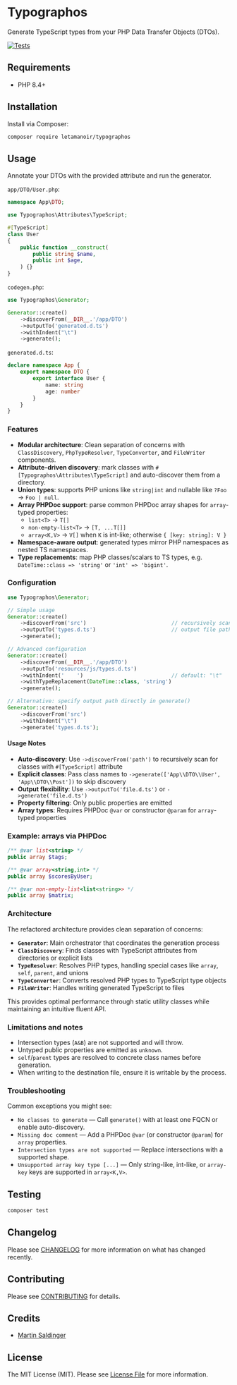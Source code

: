 # Typographos

Generate TypeScript types from your PHP Data Transfer Objects (DTOs).

<!-- Packagist badges (uncomment after publishing) -->
<!-- [![Latest Version on Packagist](https://img.shields.io/packagist/v/letamanoir/typographos.svg?style=flat-square)](https://packagist.org/packages/letamanoir/typographos) -->
[![Tests](https://img.shields.io/github/actions/workflow/status/LeTamanoir/Typographos/run-tests.yml?branch=main&label=tests&style=flat-square)](https://github.com/LeTamanoir/Typographos/actions/workflows/run-tests.yml)
<!-- [![Total Downloads](https://img.shields.io/packagist/dt/letamanoir/typographos.svg?style=flat-square)](https://packagist.org/packages/letamanoir/typographos) -->


## Requirements

- PHP 8.4+

## Installation

Install via Composer:

```bash
composer require letamanoir/typographos
```

## Usage

Annotate your DTOs with the provided attribute and run the generator.

`app/DTO/User.php`:
```php
namespace App\DTO;

use Typographos\Attributes\TypeScript;

#[TypeScript]
class User
{
    public function __construct(
        public string $name,
        public int $age,
    ) {}
}
```

`codegen.php`:
```php
use Typographos\Generator;

Generator::create()
    ->discoverFrom(__DIR__.'/app/DTO')
    ->outputTo('generated.d.ts')
    ->withIndent("\t")
    ->generate();
```

`generated.d.ts`:
```ts
declare namespace App {
    export namespace DTO {
        export interface User {
            name: string
            age: number
        }
    }
}
```

### Features

- **Modular architecture**: Clean separation of concerns with `ClassDiscovery`, `PhpTypeResolver`, `TypeConverter`, and `FileWriter` components.
- **Attribute-driven discovery**: mark classes with `#[Typographos\Attributes\TypeScript]` and auto-discover them from a directory.
- **Union types**: supports PHP unions like `string|int` and nullable like `?Foo` → `Foo | null`.
- **Array PHPDoc support**: parse common PHPDoc array shapes for `array`-typed properties:
  - `list<T>` → `T[]`
  - `non-empty-list<T>` → `[T, ...T[]]`
  - `array<K,V>` → `V[]` when `K` is int-like; otherwise `{ [key: string]: V }`
- **Namespace-aware output**: generated types mirror PHP namespaces as nested TS namespaces.
- **Type replacements**: map PHP classes/scalars to TS types, e.g. `DateTime::class => 'string'` or `'int' => 'bigint'`.

### Configuration

```php
use Typographos\Generator;

// Simple usage
Generator::create()
    ->discoverFrom('src')                           // recursively scan for #[TypeScript]
    ->outputTo('types.d.ts')                        // output file path
    ->generate();

// Advanced configuration
Generator::create()
    ->discoverFrom(__DIR__.'/app/DTO')
    ->outputTo('resources/js/types.d.ts')
    ->withIndent('    ')                            // default: "\t"
    ->withTypeReplacement(DateTime::class, 'string')
    ->generate();

// Alternative: specify output path directly in generate()
Generator::create()
    ->discoverFrom('src')
    ->withIndent("\t")
    ->generate('types.d.ts');
```

#### Usage Notes

- **Auto-discovery**: Use `->discoverFrom('path')` to recursively scan for classes with `#[TypeScript]` attribute
- **Explicit classes**: Pass class names to `->generate(['App\\DTO\\User', 'App\\DTO\\Post'])` to skip discovery
- **Output flexibility**: Use `->outputTo('file.d.ts')` or `->generate('file.d.ts')`
- **Property filtering**: Only public properties are emitted
- **Array types**: Requires PHPDoc `@var` or constructor `@param` for `array`-typed properties

### Example: arrays via PHPDoc

```php
/** @var list<string> */
public array $tags;

/** @var array<string,int> */
public array $scoresByUser;

/** @var non-empty-list<list<string>> */
public array $matrix;
```

### Architecture

The refactored architecture provides clean separation of concerns:

- **`Generator`**: Main orchestrator that coordinates the generation process
- **`ClassDiscovery`**: Finds classes with TypeScript attributes from directories or explicit lists  
- **`TypeResolver`**: Resolves PHP types, handling special cases like `array`, `self`, `parent`, and unions
- **`TypeConverter`**: Converts resolved PHP types to TypeScript type objects
- **`FileWriter`**: Handles writing generated TypeScript to files

This provides optimal performance through static utility classes while maintaining an intuitive fluent API.

### Limitations and notes

- Intersection types (`A&B`) are not supported and will throw.
- Untyped public properties are emitted as `unknown`.
- `self`/`parent` types are resolved to concrete class names before generation.
- When writing to the destination file, ensure it is writable by the process.

### Troubleshooting

Common exceptions you might see:

- `No classes to generate` — Call `generate()` with at least one FQCN or enable auto-discovery.
- `Missing doc comment` — Add a PHPDoc `@var` (or constructor `@param`) for `array` properties.
- `Intersection types are not supported` — Replace intersections with a supported shape.
- `Unsupported array key type [...]` — Only string-like, int-like, or `array-key` keys are supported in `array<K,V>`.

## Testing

```bash
composer test
```

## Changelog

Please see [CHANGELOG](CHANGELOG.md) for more information on what has changed recently.

## Contributing

Please see [CONTRIBUTING](https://github.com/spatie/.github/blob/main/CONTRIBUTING.md) for details.

## Credits

- [Martin Saldinger](https://github.com/LeTamanoir)

## License

The MIT License (MIT). Please see [License File](LICENSE.md) for more information.
